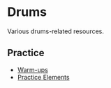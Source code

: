 # Drums

Various drums-related resources.

## Practice

- [Warm-ups](warmup.md)
- [Practice Elements](practice-elements.md)

